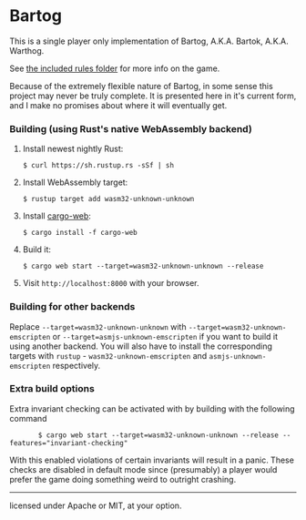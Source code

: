 # Bartog

This is a single player only implementation of Bartog, A.K.A. Bartok, A.K.A. Warthog.

See [the included rules folder](./design/rules/README.md) for more info on the game.

Because of the extremely flexible nature of Bartog, in some sense this project may never be truly complete. It is presented here in it's current form, and I make no promises about where it will eventually get.

### Building (using Rust's native WebAssembly backend)

1. Install newest nightly Rust:

       $ curl https://sh.rustup.rs -sSf | sh

2. Install WebAssembly target:

       $ rustup target add wasm32-unknown-unknown

3. Install [cargo-web]:

       $ cargo install -f cargo-web

4. Build it:

       $ cargo web start --target=wasm32-unknown-unknown --release

5. Visit `http://localhost:8000` with your browser.

[cargo-web]: https://github.com/koute/cargo-web

### Building for other backends

Replace `--target=wasm32-unknown-unknown` with `--target=wasm32-unknown-emscripten` or `--target=asmjs-unknown-emscripten`
if you want to build it using another backend. You will also have to install the
corresponding targets with `rustup` - `wasm32-unknown-emscripten` and `asmjs-unknown-emscripten`
respectively.

### Extra build options

Extra invariant checking can be activated with by building with the following command

```
       $ cargo web start --target=wasm32-unknown-unknown --release --features="invariant-checking"
```

With this enabled violations of certain invariants will result in a panic. These checks are disabled in default mode since (presumably) a player would prefer the game doing something weird to outright crashing.
___

licensed under Apache or MIT, at your option.
